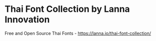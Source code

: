 # Thai Font Collection by Lanna Innovation

Free and Open Source Thai Fonts - <https://lanna.io/thai-font-collection/>
